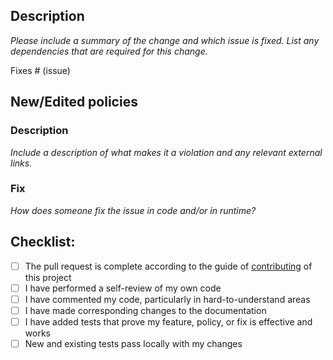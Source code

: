 ## Description

*Please include a summary of the change and which issue is fixed. List any dependencies that are required for this change.*

Fixes # (issue)

## New/Edited policies 

### Description
*Include a description of what makes it a violation and any relevant external links.*

### Fix
*How does someone fix the issue in code and/or in runtime?*


## Checklist:

- [ ] The pull request is complete according to the guide of [contributing]() of this project
- [ ] I have performed a self-review of my own code
- [ ] I have commented my code, particularly in hard-to-understand areas
- [ ] I have made corresponding changes to the documentation
- [ ] I have added tests that prove my feature, policy, or fix is effective and works
- [ ] New and existing tests pass locally with my changes
